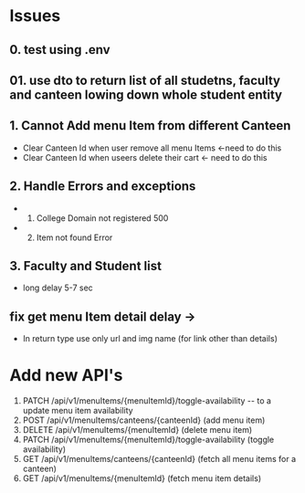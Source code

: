 # Issues

## 0. test using .env 
## 01. use dto to return list of all studetns, faculty and canteen lowing down whole student entity

## 1. Cannot Add menu Item from different Canteen

- Clear Canteen Id when user remove all menu Items <-need to do this
- Clear Canteen Id when useers delete their cart  <- need to do this 


## 2. Handle Errors and exceptions 

- 1. College Domain not registered 500
- 2. Item not found Error


## 3. Faculty and Student list 
- long delay 5-7 sec

## fix get menu Item detail delay ->
- In return type use only url and img name (for link other than details) 

# Add new API's

1. PATCH /api/v1/menuItems/{menuItemId}/toggle-availability -- to a update menu item availability
2. POST /api/v1/menuItems/canteens/{canteenId} (add menu item)
  3. DELETE /api/v1/menuItems/{menuItemId} (delete menu item)
   4. PATCH /api/v1/menuItems/{menuItemId}/toggle-availability (toggle availability)
   5. GET /api/v1/menuItems/canteens/{canteenId} (fetch all menu items for a canteen)
   6. GET /api/v1/menuItems/{menuItemId} (fetch menu item details)